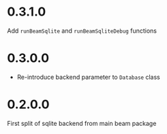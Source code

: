 # 0.3.1.0

Add `runBeamSqlite` and `runBeamSqliteDebug` functions

# 0.3.0.0

* Re-introduce backend parameter to `Database` class

# 0.2.0.0

First split of sqlite backend from main beam package
